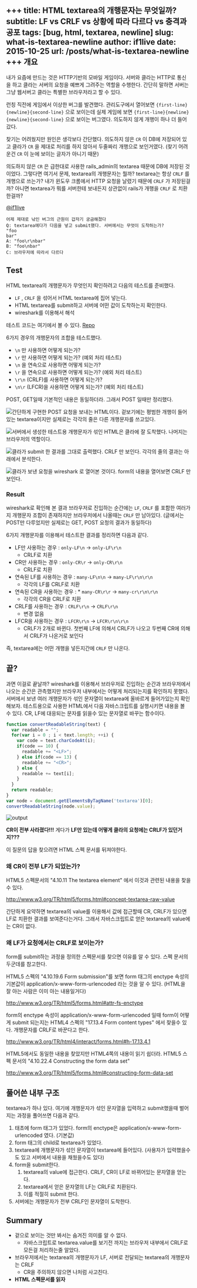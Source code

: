 +++
title: HTML textarea의 개행문자는 무엇일까?
subtitle: LF vs CRLF vs 상황에 따라 다르다 vs 충격과 공포
tags: [bug, html, textarea, newline]
slug: what-is-textarea-newline
author: if1live
date: 2015-10-25
url: /posts/what-is-textarea-newline
+++
개요
----

내가 요즘에 만드는 것은 HTTP기반의 모바일 게임이다. 서버와 클라는 HTTP로
통신을 하고 클라는 서버의 요청을 예쁘게 그려주는 역할을 수행한다. 간단히
말하면 서버는 그냥 웹서버고 클라는 특별한 브라우저라고 할 수 있다.

런칭 직전에 게임에서 이상한 버그를 발견했다. 관리도구에서 열어보면
`{first-line}{newline}{second-line}` 으로 보이는데 실제 게임에 보면
`{first-line}{newline}{newline}{second-line}` 으로 보이는 버그였다.
의도하지 않게 개행이 하나 더 들어갔다.

찾기는 어려웠지만 원인은 생각보다 간단했다. 의도하지 않은 `CR` 이 DB에
저장되어 있고 클라가 `CR` 을 제대로 처리를 하지 않아서 두줄짜리 개행으로
보인거였다. (찾기 어려운건 `CR` 이 눈에 보이는 글자가 아니기 때문)

의도하지 않은 `CR` 은 급한대로 사용한 rails\_admin의 textarea 때문에
DB에 저장된 것이었다. 그렇다면 여기서 문제, textarea의 개행문자는 뭘까?
textarea는 항상 `CRLF` 를 개행으로 쓰는가? 내가 윈도우 크롬에서 HTTP
요청을 날렸기 때문에 `CRLF` 가 저장된걸까? 아니면 textarea가 뭐를
서버한테 보내든지 상관없이 rails가 개행을 `CRLF` 로 치환한걸까?

[@if1live](https://twitter.com/if1live/status/657422182235119616)

```
어제 제대로 낚인 버그의 근원이 갑자기 궁금해졌다
Q: textarea에다가 다음을 넣고 submit했다. 서버에서는 무엇이 도착하는가?
"foo
bar"
A: "foo\r\nbar"
B: "foo\nbar"
C: 브라우저에 따라서 다르다
```

Test
----

HTML textarea의 개행문자가 무엇인지 확인하려고 다음의 테스트를 준비했다.

-   `LF` , `CRLF` 을 섞어서 HTML textarea에 집어 넣는다.
-   HTML textarea를 submit하고 서버에 어떤 값이 도착하는지 확인한다.
-   wireshark를 이용해서 해석

테스트 코드는 여기에서 볼 수 있다.
[Repo](https://github.com/if1live/libsora.so/tree/master/content/development/what-is-textarea-newline)

6가지 경우의 개행문자의 조합을 테스트했다.

-   `\n` 만 사용하면 어떻게 되는가?
-   `\r` 만 사용하면 어떻게 되는가? (예외 처리 테스트)
-   `\n` 을 연속으로 사용하면 어떻게 되는가?
-   `\r` 을 연속으로 사용하면 어떻게 되는가? (예외 처리 테스트)
-   `\r\n` (CRLF)를 사용하면 어떻게 되는가?
-   `\n\r` (LFCR)을 사용하면 어떻게 되는가? (예외 처리 테스트)

POST, GET일때 기본적인 내용은 동일하더라. 그래서 POST 일때만 정리했다.

![간단하게 구현한 POST 요청을 보내는 HTML이다. 겉보기에는 평범한 개행이
들어있는 textarea이지만 실제로는 각각의 줄은 다른 개행문자를
쓰고있다.]({attach}what-is-textarea-newline/browser-input.png)

![서버에서 생성한 테스트용 개행문자가 섞인 HTML은 클라에 잘 도착했다.
나머지는 브라우저의
역할이다.]({attach}what-is-textarea-newline/wireshark-input.png)

![클라가 submit 한 결과를 그대로 출력했다. `CRLF` 만 보인다. 각각의 줄의
결과는 아래에서
분석한다.]({attach}what-is-textarea-newline/browser-output.png)

![클라가 보낸 요청을 wireshark 로 열어본 것이다. form의 내용을 열어보면
`CRLF` 만
보인다.]({attach}what-is-textarea-newline/wireshark-output.png)

### Result

wireshark로 확인해 본 결과 브라우저로 진입하는 순간에는 `LF`, `CRLF` 를
포함한 여러가지 개행문자 조합이 존재하지만 브라우저에서 나올때는 `CRLF`
만 남아있다. (글에서는 POST만 다루었지만 실제로는 GET, POST 요청의
결과가 동일하다)

6가지 개행문자를 이용해서 테스트한 결과를 정리하면 다음과 같다.

* LF만 사용하는 경우 : `only-LF\n` -> `only-LF\r\n`
    * CRLF로 치환
* CR만 사용하는 경우 : `only-CR\r` -> `only-CR\r\n`
    * CRLF로 치환
* 연속된 LF를 사용하는 경우 : `many-LF\n\n` -> `many-LF\r\n\r\n`
    * 각각의 LF를 CRLF로 치환
* 연속된 CR을 사용하는 경우 : \* `many-CR\r\r` -> `many-cr\r\n\r\n`
    * 각각의 CR을 CRLF로 치환
* CRLF를 사용하는 경우 : `CRLF\r\n` -> `CRLF\r\n`
    * 변경 없음
* LFCR을 사용하는 경우 : `LFCR\r\n` -> `LFCR\r\n\r\n`
    * CRLF가 2개로 바뀐다. 첫번째 LF에 의해서 CRLF가 나오고 두번째 CR에 의해서 CRLF가 나온거로 보인다

즉, textarea에는 어떤 개행을 넣든지간에 `CRLF` 만 나온다.

끝?
---

과면 이걸로 끝날까? wireshark를 이용해서 브라우저로 진입하는 순간과
브라우저에서 나오는 순간은 관측했지만 브라우저 내부에서는 어떻게
처리되는지를 확인하지 못했다. 서버에서 보낸 여러 개행문자가 섞인
문자열이 textarea에 올바르게 들어가있는지 확인해보자. 테스트용으로
사용한 HTML에서 다음 자바스크립트를 실행시키면 내용을 볼 수 있다. CR,
LF에 대응되는 문자를 읽을수 있는 문자열로 바꾸는 함수이다.

```javascript
function convertReadableString(text) {
  var readable = "";
  for(var i = 0 ; i < text.length; ++i) {
    var code = text.charCodeAt(i);
    if(code == 10) {
      readable += "<LF>";
    } else if(code == 13) {
      readable += "<CR>";
    } else {
      readable += text[i];
    }
  }
  return readable;
}
var node = document.getElementsByTagName('textarea')[0];
convertReadableString(node.value);
```

![output]({attach}what-is-textarea-newline/textarea-js.png)

**CR이 전부 사라졌다!!!** 게다가 **LF만 있는데 어떻게 클라의 요청에는
CRLF가 있던거지???**

이 질문의 답을 찾으려면 HTML 스펙 문서를 뒤져야한다.

### 왜 CR이 전부 LF가 되었는가?

HTML5 스펙문서의 "4.10.11 The textarea element" 에서 이것과 관련된
내용을 찾을수 있다.

<http://www.w3.org/TR/html5/forms.html#concept-textarea-raw-value>

간단하게 요약하면 textarea의 value를 이용해서 값에 접근할때 CR, CRLF가
있으면 LF로 치환한 결과를 보여준다는거다. 그래서 자바스크립트로 얻은
textarea의 value에는 CR이 없다.

### 왜 LF가 요청에서는 CRLF로 보이는가?

form를 submit하는 과정을 정의한 스펙문서를 찾으면 이유를 알 수 있다.
스펙 문서의 두군데를 참고한다.

HTML5 스펙의 "4.10.19.6 Form submission"를 보면 form 태그의 enctype
속성의 기본값이 application/x-www-form-urlencoded 라는 것을 알 수 있다.
(HTML을 잘 아는 사람은 이미 아는 내용일거다)

<http://www.w3.org/TR/html5/forms.html#attr-fs-enctype>

form의 enctype 속성이 application/x-www-form-urlencoded 일때 form이
어떻게 submit 되는지는 HTML4 스펙의 "17.13.4 Form content types" 에서
찾을수 있다. 개행문자를 CRLF로 바꾼다고 한다.

<http://www.w3.org/TR/html4/interact/forms.html#h-17.13.4.1>

HTML5에서도 동일한 내용을 찾았지만 HTML4쪽의 내용이 읽기 쉽더라. HTML5
스펙 문서의 "4.10.22.4 Constructing the form data set"

<http://www.w3.org/TR/html5/forms.html#constructing-form-data-set>

풀어쓴 내부 구조
----------------

textarea가 하나 있다. 여기에 개행문자가 섞인 문자열을 입력하고
submit했을때 벌어지는 과정을 풀어쓰면 다음과 같다.

1.  태초에 form 태그가 있었다. form의 enctype은
    application/x-www-form-urlencoded 였다. (기본값)
2.  form 태그의 child로 textarea가 있었다.
3.  textarea에 개행문자가 섞인 문자열이 textarea에 들어있다. (사용자가
    입력했을수도 있고 서버에서 내용을 채웠을수도 있다)
4.  form을 submit한다.
    1.  textarea의 value에 접근한다. CRLF, CR이 LF로 바뀌어있는 문자열을 얻는다.
    2.  textarea에서 얻은 문자열의 LF는 CRLF로 치환된다.
    3.  이를 적절히 submit 한다.
5.  서버에는 개행문자가 전부 CRLF인 문자열이 도착한다.

Summary
-------

* 겉으로 보이는 것만 봐서는 숨겨진 의미를 알 수 없다.
    * 자바스크립트로 textarea.value를 보기전 까지는 브라우저 내부에서 CRLF로 모든걸 처리하는줄 알았다.
* 브라우저에서는 textarea의 개행문자가 LF, 서버로 전달되는 textarea의 개행문자는 CRLF
    * CR을 주의하지 않으면 나처럼 사고친다.
* **HTML 스펙문서를 읽자**
